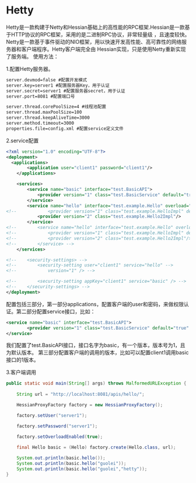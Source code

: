 Hetty
=====
Hetty是一款构建于Netty和Hessian基础上的高性能的RPC框架.Hessian是一款基于HTTP协议的RPC框架，采用的是二进制RPC协议，非常轻量级
，且速度较快。Netty是一款基于事件驱动的NIO框架，用以快速开发高性能、高可靠性的网络服务器和客户端程序。Hetty客户端完全由
Hessian实现，只是使用Netty重新实现了服务端。
使用方法：

1.配置Hetty服务器。

```xml
server.devmod=false #配置开发模式
server.key=server1 #配置服务器Key，用于认证
server.secret=server1 #配置服务器secret，用于认证
server.port=8081 #配置端口号

server.thread.corePoolSize=4 #线程池配置
server.thread.maxPoolSize=100
server.thread.keepAliveTime=3000
server.method.timeout=3000
properties.file=config.xml #配置service定义文件
```

2.service配置

```xml
<?xml version="1.0" encoding="UTF-8"?>
<deployment>
  <applications>
		<application user="client1" password="client1"/>
	</applications>

	<services>
		<service name="basic" interface="test.BasicAPI">
			<provider version="1" class="test.BasicService" default="true" />
		</service>
		<service name="hello" interface="test.example.Hello" overload="true">
<!-- 			<provider version="1" class="test.example.HelloImpl" default="true"/> -->
			<provider version="2" class="test.example.Hello2Impl"/>
		</service>
<!-- 		<service name="hello" interface="test.example.Hello" overload="true"> -->
<!-- 			<provider version="1" class="test.example.HelloImpl" default="true"/> -->
<!-- 			<provider version="2" class="test.example.Hello2Impl"/> -->
<!-- 		</service> -->
	</services>

<!-- 	<security-settings> -->
<!-- 		<security-setting user="client1" service="hello" -->
<!-- 			version="1" /> -->

<!-- 		<security-setting appKey="client1" service="basic" /> -->
<!-- 	</security-settings> -->
</deployment>
```

配置包括三部分，第一部分applications，配置客户端的user和密码，来做权限认证。第二部分配置service接口，比如：

```xml
<service name="basic" interface="test.BasicAPI">
  		<provider version="1" class="test.BasicService" default="true" />
</service>
```

我们配置了test.BasicAPI接口，接口名字为basic，有一个版本，版本号为1，且为默认版本。
第三部分配置客户端的调用的版本，比如可以配置client1调用basic接口的1版本。

3.客户端调用
```java
public static void main(String[] args) throws MalformedURLException {
	
	String url = "http://localhost:8081/apis/hello/";

	HessianProxyFactory factory = new HessianProxyFactory();

	factory.setUser("server1");

	factory.setPassword("server1");

	factory.setOverloadEnabled(true);

	final Hello basic = (Hello) factory.create(Hello.class, url);
	
	System.out.println(basic.hello());
	System.out.println(basic.hello("guolei"));
	System.out.println(basic.hello("guolei","hetty"));
}
```
